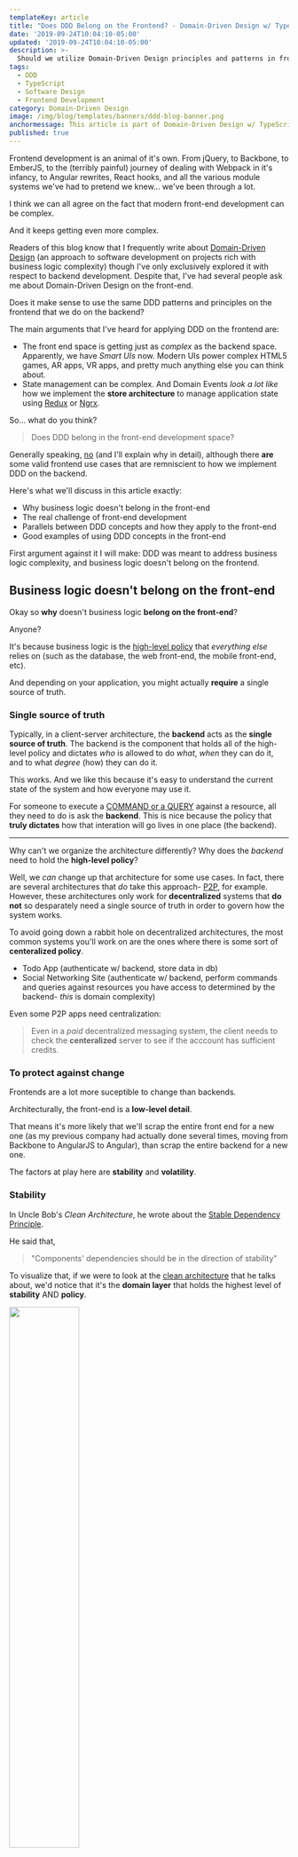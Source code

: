 ```yaml
---
templateKey: article
title: "Does DDD Belong on the Frontend? - Domain-Driven Design w/ TypeScript"
date: '2019-09-24T10:04:10-05:00'
updated: '2019-09-24T10:04:10-05:00'
description: >-
  Should we utilize Domain-Driven Design principles and patterns in front-end applications? How far does domain modeling reach from back-end into front-end?
tags:
  - DDD
  - TypeScript
  - Software Design
  - Frontend Development
category: Domain-Driven Design
image: /img/blog/templates/banners/ddd-blog-banner.png
anchormessage: This article is part of Domain-Driven Design w/ TypeScript series. Continue reading <a href="/articles/categories/domain-driven-design">here</a>.
published: true
---
```


Frontend development is an animal of it's own. From jQuery, to Backbone, to EmberJS, to the (terribly painful) journey of dealing with Webpack in it's infancy, to Angular rewrites, React hooks, and all the various module systems we've had to pretend we knew... we've been through a lot.

I think we can all agree on the fact that modern front-end development can be complex.

And it keeps getting even more complex.

Readers of this blog know that I frequently write about [Domain-Driven Design](/articles/categories/domain-driven-design/) (an approach to software development on projects rich with business logic complexity) though I've only exclusively explored it with respect to backend development. Despite that, I've had several people ask me about Domain-Driven Design on the front-end.

Does it make sense to use the same DDD patterns and principles on the frontend that we do on the backend?

The main arguments that I've heard for applying DDD on the frontend are:

- The front end space is getting just as _complex_ as the backend space. Apparently, we have _Smart UIs_ now. Modern UIs power complex HTML5 games, AR apps, VR apps, and pretty much anything else you can think about.
- State management can be complex. And Domain Events _look a lot like_ how we implement the **store architecture** to manage application state using [Redux](https://redux.js.org/) or [Ngrx](https://ngrx.io/).

So... what do you think? 

> Does DDD belong in the front-end development space?

Generally speaking, <u>no</u> (and I'll explain why in detail), although there **are** some valid frontend use cases that are remniscient to how we implement DDD on the backend.

Here's what we'll discuss in this article exactly:

- Why business logic doesn't belong in the front-end
- The real challenge of front-end development
- Parallels between DDD concepts and how they apply to the front-end
- Good examples of using DDD concepts in the front-end

First argument against it I will make: DDD was meant to address business logic complexity, and business logic doesn't belong on the frontend.

## Business logic doesn't belong on the front-end

Okay so **why** doesn't business logic **belong on the front-end**?

Anyone?

It's because business logic is the [high-level policy](/articles/enterprise-typescript-nodejs/clean-nodejs-architecture/) that _everything else_ relies on (such as the database, the web front-end, the mobile front-end, etc).

And depending on your application, you might actually **require** a single source of truth.

### Single source of truth

Typically, in a client-server architecture, the **backend** acts as the **single source of truth**. The backend is the component that holds all of the high-level policy and dictates _who_ is allowed to do _what_, _when_ they can do it, and to what _degree_ (how) they can do it.

This works. And we like this because it's easy to understand the current state of the system and how everyone may use it.

For someone to execute a [COMMAND or a QUERY](/articles/oop-design-principles/command-query-segregation/) against a resource, all they need to do is ask the **backend**. This is nice because the policy that **truly dictates** how that interation will go lives in one place (the backend).

---

Why can't we organize the architecture differently? Why does the _backend_ need to hold the **high-level policy**?

Well, we _can_ change up that architecture for some use cases. In fact, there are several architectures that _do_ take this approach- [P2P](https://en.wikipedia.org/wiki/Peer-to-peer), for example. However, these architectures only work for **decentralized** systems that **do not** so desparately need a single source of truth in order to govern how the system works.

To avoid going down a rabbit hole on decentralized architectures, the most common systems you'll work on are the ones where there is some sort of **centeralized policy**.

- Todo App (authenticate w/ backend, store data in db)
- Social Networking Site (authenticate w/ backend, perform commands and queries against resources you have access to determined by the backend- _this_ is domain complexity)

Even some P2P apps need centralization:

> Even in a _paid_ decentralized messaging system, the client needs to check the **centeralized** server to see if the acccount has sufficient credits.

### To protect against change

Frontends are a lot more suceptible to change than backends.

Architecturally, the front-end is a **low-level detail**.

That means it's more likely that we'll scrap the entire front end for a new one (as my previous company had actually done several times, moving from Backbone to AngularJS to Angular), than scrap the entire backend for a new one.

The factors at play here are **stability** and **volatility**.

### Stability

In Uncle Bob's _Clean Architecture_, he wrote about the [Stable Dependency Principle](/wiki/stable-dependency-principle/).

He said that,

> "Components' dependencies should be in the direction of stability"

To visualize that, if we were to look at the [clean architecture]() that he talks about, we'd notice that it's the **domain layer** that holds the highest level of **stability** AND **policy**.

<img class="centered-image" style="width: 50%;" src="/img/wiki/package-principles/stability.svg">

<p class="caption">Clean architecture showing that stability goes towards the domain layer</p>

Why is that? Why does the **domain layer** hold the highest level of policy and stability?

That's because the **domain layer** contains the domain modeling code that most closely describes how your business _actually works_ in the real world. 

Since it's very unlikely that your business will drastically change, that means that the code that best describes your business is _also unlikely_ to need change.

That's what makes the **domain layer** quite stable.

And [stable components](/wiki/stable-dependency-principle/) are components that we can rely on. Therefore, it makes sense to organize the unstable (volatile) components to depend on the stable ones, but never make a stable component rely on something unstable. Like a back-end relying on a front-end. 

<p class="special-quote"><b>An examplary blunder:</b> <a href="https://softwareontheroad.com/reversing-tinder-api-with-nodejs/?utm_source=reddit-webdev&utm_medium=group_post">Here's one</a>. It's titled, "Exploiting Tinder to get paid features for free". The "TL;DR? Too much on client side" - via <a href="https://www.reddit.com/r/javascript/comments/d8rbcv/exploiting_tinder_to_get_paid_features_for_free/f1ch6b7/">Reddit</a>.</p>

<p class="special-quote"><b>Opinion</b>: I think the reason why new developers usually end up working in front-end development jobs straight out of school is because technical managers are aware that the front-end is volatile, and if it were mucked up by a new hire, the business would still be OK. There's a lot more at risk for backend development because it's so critical.</p>

Look at how we normally organize the components of a generic web app.

<img style="width: 100%;" src="/img/blog/ddd-frontend/generic-application-architecture.svg"/>

Notice that the **application layer** and the **domain layer** are in the middle of this architecture?

And if we looked at it as a graph, it would form a [Directed Acyclic Graph - DAG](https://en.wikipedia.org/wiki/Directed_acyclic_graph) where the high-level components are on the top, and the low-level  ones are on the bottom.

<img style="width: 100%;" src="/img/blog/ddd-frontend/component-volatility.svg"/>

#### The Open-Closed Principle

In fact, when we do this, we're satisfying the [Open-Closed Principle](/articles/solid-principles/solid-typescript/) _architecturally_.

OCP says that:

> Components should be open for extension, but closed for modification 

If your boss told you to change the color of the background on the client app, is that going to break the backend?

No, because architecturally, our system is open for extension (via the front-end, we can change the UI we build on top of it) but closed for modification. 

This is what we're doing when we **put all the high-level policy in the backend** and ensure that the front-end contains no high-level policy.

I think I've said enough on that for now. That's why the front-end shouldn't have business logic.

### <div class="expandable-section">Categories of business logic sorted by policy<div class="expandable-section-button" onclick="toggleExpandableSection('logic-types')">+</div></div>

<div id="logic-types" class="expandable-section-content">
  <p>These are the categories of business logic ordered from lowest  level policy to highest level policy.</p>
  <ul>
    <li>6. Presentation logic: Logic that's concerned with how we present something to the user.</li>
    <li>5. Data access / adapter logic: Logic concerned with access an infrastructure laywer concern like caches, databases, front-ends, etc.</li>
    <li>4. Application layer logic / use case: Application specific logic. In an enterprise with several different applications (think Google's Docs, Sheets, Maps, etc), each application has it's own set of use cases and policy that governs those use cases.</li>
    <li>3. Domain layer logic: Core business that doesn't quite fit within the confines of a single entity.</li>
    <li>2. Validation logic: Logic that ensures that objects are valid.</li>
    <li>1. Core business logic: Logic that can be confined to a single entity. Ex: in a blog, the fact that a `comment` entity is created with `approved: true` or `approved: false` should be central the creation of a `comment` domain object.</li>
  </ul>
</div>

### <div class="expandable-section">Examples of change rippling into other components<div class="expandable-section-button" onclick="toggleExpandableSection('ripple')">+</div></div>

<div id="ripple" class="expandable-section-content">
  <p class="special-quote"><b>Pricing model change</b>: Assume we have some Software as a Service application and we want to change the pricing model. If we change the pricing model, we're changing an essential piece of domain layer logic. That has potential to affect <i>everything else</i> like the <b>ui</b> (in order to show new options and perhaps restrict pages) and the <b>database</b> (if new tiers were added, we might need to persist those somehow).</p>

  <p class="special-quote"><b>Max users in an account</b>: Let's say there exists an application with <b>Users</b> and <b>Accounts</b>. An account has several users. Assume that this was un-capped for a long time. Accounts could have as many users as they wanted. Suddenly, we decide to add a business rule only allowing <b>3 users to an account</b>. What's affected? <i>Think about it and share in the comments</i>.</p>
</div>

## The real challenge of front-end development is architecture

If we're on the same page about keeping domain logic divorced from the front-end, let's direct our attention to the REAL complexity we're facing when building user interfaces.

Temporarily ignoring complex things like rendering svgs, projecting 3D shapes, or facial detection, the most common complexity faced in **large front-end applications** is the architecture. 

Specifically, it's the front-end stack that we use.

The goal of every front-end framework is to simplify the way that we:

- Define data (data storage)
- Signal that data changes (change detection)
- React to data changes (data flow)

There's no shortage of approaches to handle this. 

- Data storage: Redux/Ngrx store architecture, service-oriented architecture, etc
- Change detection: Angular Zones, Vue's `Object.defineProperty(), React reconcilliation, etc
- React to data changes: Observables, hooks, one-way data flow, etc

These early architectural decisions have a **profound impact** on the quality and ease of development for the remainder of the project's lifespan. 

https://twitter.com/stemmlerjs/status/1176606328875298820

I think it would be correct to say that _this_ is as far as **high-level policy** goes on the front-end. The stack we choose. And the code we write within the framework of choice are the **low-level** details.

> When you choose a frontend architecture, that high-level decision influences _the way_ you write (low-level) code for the rest of the project.

Choosing that stack, organizing code, and <u>consistently ensuring that code is getting written</u> within the **architectural choices** is (arguably) the most challenging part of front-end development (some might say it's actually CSS 🙂).

<u>None of this has to do with encapsulating a domain model to simplify business logic complexity</u>.

And again, that's what DDD is primarily meant to do.

## Drawing parallels to DDD

Let's _try_ to look at the front-end through DDD lenses.

The first thing we try to do in DDD is understand the _domain_. 

Let's use [White Label](https://github.com/stemmlerjs/white-label), the vinyl-trading application, for example. 

### The subdomain of the front-end

**White Label** is an app where traders can sign up, list the vinyl that they own within their collection, make trades and accept offers.

![](/img/blog/ddd-aggregates/WhiteLabelAddVinyl6.svg)

<p class="caption">Add new vinyl - Fill in album details.</p>

For an application like this, you can only assume that there's going to be a LOT of business logic complexity.

Setting up trades, accepting offers, updating offers, handling inventory, not to mention shipping and tracking. There's a lot going on.

Subdomains that probably exist are `Trading`, `Users`, `Shipping`, `Billing`, and more.

Though, none of that concerns the front-end.

![](/img/blog/ddd-intro/ddd-diagram.svg)

<p class="caption">Choices that we make on the front-end should be mutually exclusive from our domain model.</p> 


The majority of our front-end code is _dumb_ to the actual problem domain. It largely entails simply **validating forms** before making API calls, **presenting data**, and responding to events like _clicks_ or _button presses_.

<img class="centered-image" style="width: 75%;" src="/img/blog/ddd-frontend/frontend-subdomain.svg"/>

<p class="caption">The primary concepts of coding within the DOM.</p> 

While that's the **common** way to look at how we interact with front-end concerns on a daily basis, it's not always like that.

Sometimes, in presentation-heavy applications like games or applications with canvas / D3 rendering, domain logic _does_ get <u>duplicated into the presentation layer in order to influence how things are presented</u>.

I'll dive deeper into that in **"Good examples of using DDD concepts in the front-end"**, so keep reading.

### Screaming architecture / package by module and subdomain

With respect to the way that I organize code on the front-end, I'll still implement what's called **packaging by module**, which means that we organize code based on the subdomains.

If these are the level subdomains: `Trading`, `Users`, `Shipping`, `Billing`.

Then, in a React-Redux project, my folder structure for the `Trading` subdomain might look like:

```
src
  modules 
    ...
    trading             # Trading module
      components/         # All components for trading subdomain
      models/             # All models in trading subdomain
      pages/              # All pages in trading subdomain
      redux/              # All the redux for the trading subdomain
      services/           # All services that interact with trading API
      styles/             # All styles for trading components
      index.ts
  ...
```

### Value Objects and validation logic

In Domain-Driven Design, **value objects** are responsible for validation logic.

If we had a `User` class and we wanted to ensure that no `User` could ever be created with an invalid `email`, we'd change the type of `email:string` to `email: UserEmail` and create a `UserEmail` value object to control creation of the valid `UserEmail`. 

See the example of a `UserEmail` class below.

```typescript
import { TextUtil } from '../utils'
import { Result, Guard } from '../../core'

interface UserEmailProps {
  email: string;
}

export class UserEmail extends ValueObject<UserEmailProps> {

  // Private constructor. No one can say "new UserEmail('diddle')"
  private constructor (props: UserEmailProps) {
    super(props);
  }

  // Factory method, can do UserEmail.create() 
  public static create (props: UserEmailProps): Result<UserEmail> {
    if (Guard.againstNullOrUndefined(props.email) || 
      !TextUtil.isValidEmail(props.email)) {
        return Result.fail<UserEmail>("Email not provided or not valid.");
    }  else {
      return Result.ok<UserEmail>(new UserEmail(props));
    }
  }
}
```

### Sharing code between the front-end and the back-end

That begs the question, since **validation logic** is one of the forms of logic _does_ have a place on the front-end, should we **package this value object class** and _share_ it on both the front-end and back-end?

<p class="special-quote"><b>Shared kernel</b>: In DDD lingo, a shared kernel is a library or package of domain objects shared across the entire enterprise. This could be an <b>npm</b> library.</p>

You could do that, but sharing **domain-layer code** between the front-end and the back-end is an **architecturally messy decision** that violates the [Stable Dependency Principle (SDP)](/wiki/stable-dependency-principle/) and the [Single Responsibility Principle](/articles/solid-principles/solid-typescript/).

A component should have one reason to change. And if that component is  relied on by both the frontend and the backend, that means it has two  reasons to change.

If a change for a low-level component like the frontend can ripple into something that breaks a high-level component like the backend, then we're also violating [OCP](/articles/solid-principles/solid-typescript/). 

If you want to go this route, I'd advise having a client-side library that's completely separate from your backend models.

### DTOs are your client side models

You probably already knew this, but your [dtos](/articles/typescript-domain-driven-design/repository-dto-mapper/) that you pass from the backend are pretty much your client-side models.

If your DTOs are just TypeScript interfaces, you can copy those to the  front-end or distribute them within your client-side library.

<div class="filename">user/services/userService.ts</div>

```typescript
interface User {
  userId: string;
  email: string;
  firstName: string;
  lastName: string;
}

interface IUserService {
  getUserByUserId (userId: string): Promise<User>;
}

class UserService extends BaseAPI implements IUserService {
  ... 
  async getUserByUserId (userId: string): Promise<User> {
    // Retrieve the user from the API
    const response = await this.http.get(`user/${userId}`);
    // Type the response
    return response.data as User;
  }
}
```

<p class="caption">Client-side user service</p>

<p class="special-quote"><b>Client-side classes or interfaces?</b>: Depending on if you need to add behavioural capabilities to a client-side model, you may need to also request additional metadata in  order to <b>hydrate</b> the dto into a client-side <i>class</i> with instance methods instead of just deserialized json object. See the <b>Call Flow</b> example in the final section.</p>

### Domain Events are served via websockets or push notifications

[Domain events](/blogs/domain-driven-design/where-do-domain-events-get-dispatched/) get created and emitted when something interesting happens from within one subdomain.

Other subdomains can subscribe to interesting domain events in order to chain complex domain logic.

In the front-end space, this makes a lot of sense to implement with websockets.

If a front-end app sat there listening in on a websocket connection to the backend with a `switch` statement hooked up to the client side, the client could present interesting things to the user in the UI as they happen.

But the client-side is **never responsible for directly creating domain events**.

That's something I've seen recently; where developers confuse a `COMMAND` from [CQRS](/articles/oop-design-principles/command-query-segregation/) with a Domain Event.

## Good examples of using DDD concepts in the front-end

There are some really good use cases where it makes sense to lean on some of the DDD concepts, in a front-end context.

Here are a few tactics that I've applied in a previous role.

### Hydrating domain models

<p class="special-quote"><b>1st person shooter</b>: Consider you've built an online game like Counter Strike: GO, and you want to be able to release new gun skins, gun models, gun sounds, and what not. Your goal is to be able to dynamically create new guns with their color, render, and behavior (recoil, burst rate) without having to deploy a patch everytime a new gun comes out. Or perhaps <b>players</b> themselves could create their own frankenstein-y guns. <br/> <br/> Since the front-end is responsible for the presentation of those guns, a dto could return not only the basic details about the gun, but also all of the additional metadata required in order to hydrate an instance of a gun class, so that the instance methods and properties dynamically reflect it's presentation and behaviour within the game.</p>

<p class="special-quote"><b>Call flow visualizations</b>: Earlier this year I worked on <b>Talkify</b>, a visual call flow tool built with Angular and D3, enabling small business owners to drag and drop <i>Call Flow Nodes</i> onto a canvas in order to create these really complex call flows. Each Call Flow Node was different in the sense that they all had their own <i>presentation</i>, <i>behavior</i>, <i>chaining rules</i> (am I allowed to put something after this, or is this a terminal node), and <i>editable form</i>. <br/><br/>For example, the <b>number node</b> acted differently from the <b>busines hours node</b> and the <b>AWS lambda node</b> (yeah, it was really cool- you could hook up lambda functions to a call flow).  <br/><br/>Again, there was a sort of dynamicism required because the backend team would deploy new Call Flow Nodes all the time, and the front-end needed only require the metadata for each node via API call in order determine how to render it and how to hook up the specific <b>presentation logic</b> for each node.</p>

### Real-time domain events

<p class="special-quote"><b>Location tracking</b>: Also earlier this year, I was doing work on a mobile app for a company that builds marine magnetometers. Using a steady stream of domain events from a backend application, the mobile app would render a map of your location, your boat's position on the map, and the direction of the magnetometer at the back of the boat.</p>

<p class="special-quote"><b>Git and CI Tools</b>: Tools like GitHub, Gitlab, and Netlify do this all the time. When someone merges a PR, or a build fails, there's usually a UI change that happens if you're looking at the same page.</p>

---

### Takeaway

- Business logic doesn't belong on the front-end because of single-source of truth constraints in centralized applications, the front-end is volatile and prone to change, and components should always point towards the direction of stability.
- The real complexity of front-end development is maintaining a consistent architecture based on the decisions of the tech stack, not encapsulating a domain model.
- Be careful to not violate OCP when sharing code between the front-end and the back-end. Create a client-side library.
- Applications with heavy amounts of presentation logic are the ones that would most benefit from using a client-side presentation model from hydrated domain objects (DTOs).
